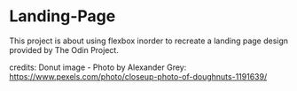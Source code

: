 # Landing-Page

This project is about using flexbox inorder to recreate a landing page design provided by The Odin Project.

credits:
Donut image - Photo by Alexander Grey: https://www.pexels.com/photo/closeup-photo-of-doughnuts-1191639/